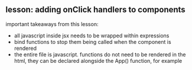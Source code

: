 ## lesson: adding onClick handlers to components

important takeaways from this lesson:
- all javascript inside jsx needs to be wrapped within expressions
- bind functions to stop them being called when the component is rendered
- the entire file is javascript. functions do not need to be rendered in the html, they can be declared alongside the App() function, for example
